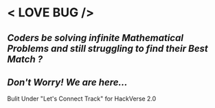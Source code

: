 # < LOVE BUG />

## _Coders be solving infinite Mathematical Problems and still struggling to find their Best Match ?_

## _Don't Worry! We are here..._

Bulit Under "Let's Connect Track" for HackVerse 2.0
